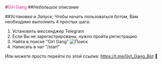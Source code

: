 #<span style="color:DeepPink">Girl Gang</span>
##*Небольшое описание* 


##*Установка и Запуск*;
Чтобы начать пользоваться ботом, Вам необходимо выполнить 4 простых шага:
1. Установить мессенджер Telegram
2. Если Вы не зарегистрированы, нужно пройти регистрацию
3. Найти в поиске "Girl Gang"
   ![Поиск](/AriGasper/Girl-Gang-Bot/blob/master/изображение_2023-12-19_045813435.png)
4. Написать в чат "/start"
   
Или можете просто перейти по этой ссылке:
https://t.me/Girl_Gang_Bot :sparkling_heart:
